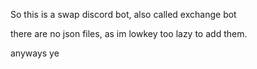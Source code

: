 So this is a swap discord bot, also called exchange bot

there are no json files, as im lowkey too lazy to add them.

anyways ye
